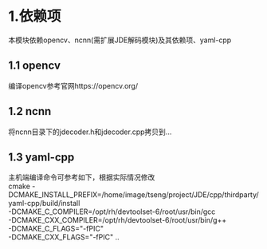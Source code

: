 # 1.依赖项
本模块依赖opencv、ncnn(需扩展JDE解码模块)及其依赖项、yaml-cpp

## 1.1 opencv
编译opencv参考官网https://opencv.org/

## 1.2 ncnn

将ncnn目录下的jdecoder.h和jdecoder.cpp拷贝到...

## 1.3 yaml-cpp
主机端编译命令可参考如下，根据实际情况修改    
cmake -DCMAKE_INSTALL_PREFIX=/home/image/tseng/project/JDE/cpp/thirdparty/yaml-cpp/build/install \
    -DCMAKE_C_COMPILER=/opt/rh/devtoolset-6/root/usr/bin/gcc \
    -DCMAKE_CXX_COMPILER=/opt/rh/devtoolset-6/root/usr/bin/g++ \
    -DCMAKE_C_FLAGS="-fPIC" \
    -DCMAKE_CXX_FLAGS="-fPIC" ..